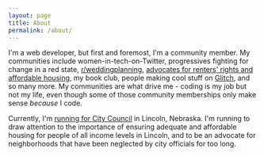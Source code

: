 ```yaml
---
layout: page
title: About
permalink: /about/
---
```


I'm a web developer, but first and foremost, I'm a community member. My communities include women-in-tech-on-Twitter, progressives fighting for change in a red state, [r/weddingplanning](https://www.reddit.com/r/weddingplanning), [advocates for renters' rights and affordable housing](facebook.com/RentersTogetherLNK/), my book club, people making cool stuff on [Glitch](https://www.glitch.com), and so many more. My communities are what drive me - coding is my job but not my life, even though some of those community memberships only make sense _because_ I code.

Currently, I'm [running for City Council](http://casseyforcouncil.com) in Lincoln, Nebraska. I'm running to draw attention to the importance of ensuring adequate and affordable housing for people of all income levels in Lincoln, and to be an advocate for neighborhoods that have been neglected by city officials for too long.